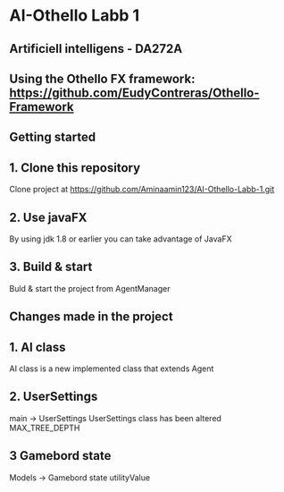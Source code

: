 # AI-Othello Labb 1 
## Artificiell intelligens - DA272A

## Using the Othello FX framework: https://github.com/EudyContreras/Othello-Framework

## Getting started

## 1. Clone this repository
Clone project at https://github.com/Aminaamin123/AI-Othello-Labb-1.git

## 2. Use javaFX
By using jdk 1.8 or earlier you can take advantage of JavaFX

## 3. Build & start 
Buld & start the project from AgentManager


## Changes made in the project

## 1. AI class
AI class is a new implemented class that extends Agent

## 2. UserSettings
main -> UserSettings
UserSettings class has been altered
MAX_TREE_DEPTH

## 3 Gamebord state 
Models -> Gamebord state 
utilityValue 
